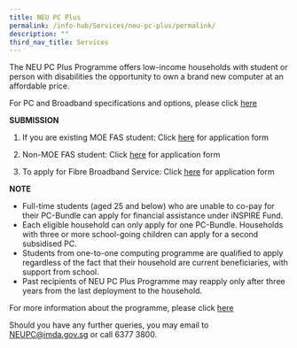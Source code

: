 ```yaml
---
title: NEU PC Plus
permalink: /info-hub/Services/neu-pc-plus/permalink/
description: ""
third_nav_title: Services
---
```

The NEU PC Plus Programme offers low-income households with student or person with disabilities the opportunity to own a brand new computer at an affordable price.

For PC and Broadband specifications and options, please click [here](https://www.imda.gov.sg/-/media/Imda/Files/Programme/NEU-PC-Plus/Details-of-the-New-desktop-and-laptops-options-2023.pdf)

**SUBMISSION**

1. If you are existing MOE FAS student: Click [here](https://www.imda.gov.sg/-/media/Imda/Files/Programme/NEU-PC-Plus/NPP-Application-Form-for-MOE-SPED-FAS-2023.pdf) for application form

2. Non-MOE FAS student: Click [here](https://www.imda.gov.sg/-/media/Imda/Files/Programme/NEU-PC-Plus/NPP-Application-Form-for-NON-MOE-SPED-FAS-2023.pdf) for application form

3. To apply for Fibre Broadband Service: Click [here](https://www.imda.gov.sg/-/media/Imda/Files/Programme/NEU-PC-Plus/NEU-PC-Plus-IMDA-FBB-Svc-Appl-2023.pdf) for application form

**NOTE**

* Full-time students (aged 25 and below) who are unable to co-pay for their PC-Bundle can apply for financial assistance under iNSPIRE Fund.
* Each eligible household can only apply for one PC-Bundle. Households with three or more school-going children can apply for a second subsidised PC.
* Students from one-to-one computing programme are qualified to apply regardless of the fact that their household are current beneficiaries, with support from school.
* Past recipients of NEU PC Plus Programme may reapply only after three years from the last deployment to the household.

For more information about the programme, please click [here](https://www.imda.gov.sg/neupc) 

Should you have any further queries, you may email to NEUPC@imda.gov.sg or call 6377 3800.